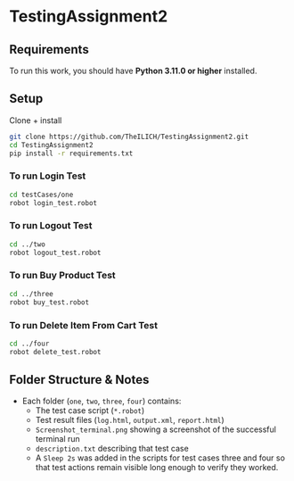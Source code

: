 # TestingAssignment2

## Requirements

To run this work, you should have **Python 3.11.0 or higher** installed.  

## Setup

Clone + install

```bash
git clone https://github.com/TheILICH/TestingAssignment2.git
cd TestingAssignment2
pip install -r requirements.txt
```

### To run Login Test

```bash
cd testCases/one
robot login_test.robot
```

### To run Logout Test

```bash
cd ../two
robot logout_test.robot
```

### To run Buy Product Test

```bash
cd ../three
robot buy_test.robot
```


### To run Delete Item From Cart Test
```bash
cd ../four
robot delete_test.robot
```


## Folder Structure & Notes

- Each folder (`one`, `two`, `three`, `four`) contains:
  - The test case script (`*.robot`)
  - Test result files (`log.html`, `output.xml`, `report.html`)
  - `Screenshot_terminal.png` showing a screenshot of the successful terminal run
  - `description.txt` describing that test case
  - A `Sleep 2s` was added in the scripts for test cases three and four so that test actions remain visible long enough to verify they worked.



